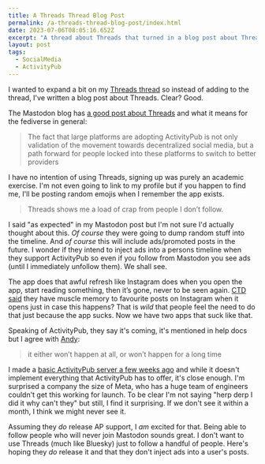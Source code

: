 ```yaml
---
title: A Threads Thread Blog Post
permalink: /a-threads-thread-blog-post/index.html
date: 2023-07-06T08:05:16.652Z
excerpt: "A thread about Threads that turned in a blog post about Threads"
layout: post
tags:
  - SocialMedia
  - ActivityPub
---
```


I wanted to expand a bit on my [Threads thread](https://social.lol/@robb/110665866974743896) so instead of adding to the thread, I've written a blog post about Threads. Clear? Good.

The Mastodon blog has [a good post about Threads](https://blog.joinmastodon.org/2023/07/what-to-know-about-threads/) and what it means for the fediverse in general:

> The fact that large platforms are adopting ActivityPub is not only validation of the movement towards decentralized social media, but a path forward for people locked into these platforms to switch to better providers

I have no intention of using Threads, signing up was purely an academic exercise. I'm not even going to link to my profile but if you happen to find me, I'll be posting random emojis when I remember the app exists.

> Threads shows me a load of crap from people I don’t follow. 

I said "as expected" in my Mastodon post but I'm not sure I'd actually thought about this. _Of course_ they were going to dump random stuff into the timeline. And _of course_ this will include ads/promoted posts in the future. I wonder if they intend to inject ads into a persons timeline when they support ActivityPub so even if you follow from Mastodon you see ads (until I immediately unfollow them). We shall see.

The app does that awful refresh like Instagram does when you open the app, start reading something, then it’s gone, never to be seen again. [CTD said](https://mastodon.social/@CTD/110665895008825097) they have muscle memory to favourite posts on Instagram when it opens just in case this happens? That is _wild_ that people feel the need to do that just because the app sucks. Now we have two apps that suck like that.

Speaking of ActivityPub, they say it's coming, it's mentioned in help docs but I agree with [Andy](https://social.lol/@andyn/110665801776694098):

> it either won’t happen at all, or won’t happen for a long time

I made a [basic ActivityPub server a few weeks ago](https://rknight.me/building-an-activitypub-server/) and while it doesn't implement everything that ActivityPub has to offer, it's close enough. I'm surprised a company the size of Meta, who has a huge team of engineers couldn't get this working for launch. To be clear I'm not saying "herp derp I did it why can't they" but still, I find it surprising. If we don't see it within a month, I think we might never see it.

Assuming they _do_ release AP support, I _am_ excited for that. Being able to follow people who will never join Mastodon sounds great. I don't want to use Threads (much like Bluesky) just to follow a handful of people. Here's hoping they _do_ release it and that they don't inject ads into a user's posts.